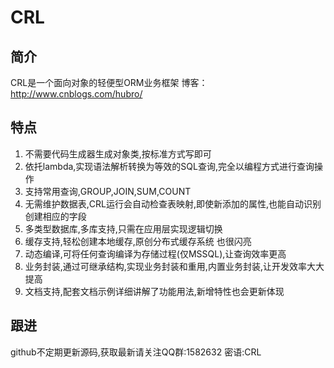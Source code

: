 ﻿# CRL
## 简介
CRL是一个面向对象的轻便型ORM业务框架
博客：http://www.cnblogs.com/hubro/

## 特点

1. 不需要代码生成器生成对象类,按标准方式写即可
2. 依托lambda,实现语法解析转换为等效的SQL查询,完全以编程方式进行查询操作
3. 支持常用查询,GROUP,JOIN,SUM,COUNT
4. 无需维护数据表,CRL运行会自动检查表映射,即使新添加的属性,也能自动识别创建相应的字段
5. 多类型数据库,多库支持,只需在应用层实现逻辑切换
6. 缓存支持,轻松创建本地缓存,原创分布式缓存系统 也很闪亮
7. 动态编译,可将任何查询编译为存储过程(仅MSSQL),让查询效率更高
8. 业务封装,通过可继承结构,实现业务封装和重用,内置业务封装,让开发效率大大提高
9. 文档支持,配套文档示例详细讲解了功能用法,新增特性也会更新体现

## 跟进
github不定期更新源码,获取最新请关注QQ群:1582632  密语:CRL